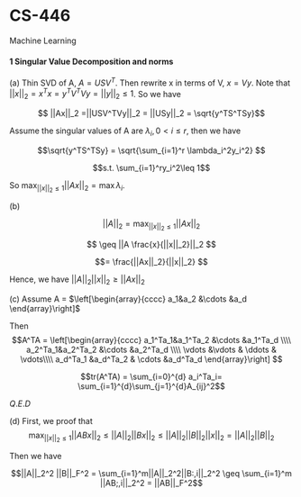 # CS-446

Machine Learning
#### 1 Singular Value Decomposition and norms
(a) Thin SVD of A, $A = USV^T$. Then rewrite  x in terms of V, $x = Vy$. 
Note that $||x||_2 = x^Tx = y^TV^TVy = ||y||_2 \leq 1$.
So we have 

$$ ||Ax||_2 =||USV^TVy||_2 = ||USy||_2 = \sqrt{y^TS^TSy}$$

Assume the singular values of A are $\lambda_i, 0 < i \leq r$, then we have 

$$\sqrt{y^TS^TSy} = \sqrt{\sum_{i=1}^r \lambda_i^2y_i^2} $$

$$s.t. \sum_{i=1}^ry_i^2\leq 1$$

So $\max_{||x||_2\leq1}||Ax||_2 = \max \lambda_i$.


(b)

$$ ||A||_2 = \max_{||x||_2\leq1} ||Ax||_2$$

$$ \geq ||A \frac{x}{||x||_2}||_2 $$ 

$$= \frac{||Ax||_2}{||x||_2} $$

Hence, we have $||A||_2||x||_2 \geq ||Ax||_2$

(c)
Assume A = $\left[\begin{array}{cccc} 
a_1&a_2 &\cdots &a_d
\end{array}\right]$


Then $$A^TA = \left[\begin{array}{cccc} 
a_1^Ta_1&a_1^Ta_2 &\cdots &a_1^Ta_d \\\\
a_2^Ta_1&a_2^Ta_2 &\cdots &a_2^Ta_d \\\\
\vdots &\vdots & \ddots & \vdots\\\\
a_d^Ta_1 &a_d^Ta_2 & \cdots &a_d^Ta_d
\end{array}\right]
$$


$$tr(A^TA) = \sum_{i=0}^{d} a_i^Ta_i= \sum_{i=1}^{d}\sum_{j=1}^{d}A_{ij}^2$$

$Q.E.D$


(d)
First, we proof that
 $$\max_{||x||_2\leq1} ||ABx||_2 \leq ||A||_2||Bx||_2\leq ||A||_2 ||B||_2 ||x||_2 = ||A||_2 ||B||_2$$

Then we have

$$||A||_2^2 ||B||_F^2 = \sum_{i=1}^m||A||_2^2||B:,i||_2^2 \geq \sum_{i=1}^m ||AB;,i||_2^2 = ||AB||_F^2$$
